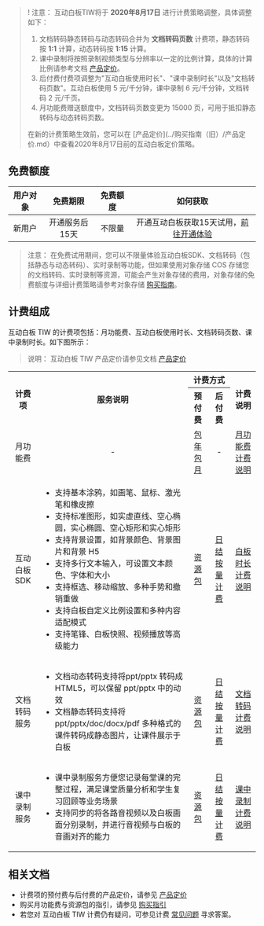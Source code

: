 >! 注意：
> 互动白板TIW将于 **2020年8月17日** 进行计费策略调整，具体调整如下：
> 1. 文档转码静态转码与动态转码合并为 **文档转码页数** 计费项，静态转码按 **1:1** 计算，动态转码按 **1:15** 计算。
> 2. 课中录制将按照录制视频类型与分辨率以一定的比例计算，具体的计算比例请参考文档 [产品定价](../产品定价.md#课中录制时长计算比例)。
> 3. 后付费付费项调整为"互动白板使用时长"、"课中录制时长"以及"文档转码页数"。互动白板使用 5 元/千分钟，课中录制 6 元/千分钟，文档转码 2 元/千页。
> 4. 月功能费赠送额度中，文档转码页数变更为 15000 页，可用于抵扣静态转码与动态转码页数。
> 
> 在新的计费策略生效前，您可以在 [产品定价](../购买指南（旧）/产品定价.md）中查看2020年8月17日前的互动白板定价策略。


## 免费额度

| 用户对象 | 免费期限 | 免费额度 | 如何获取 | 
| :---: | :---: | :---: | :---: |
| 新用户 | 开通服务后15天 | 不限量 | 开通互动白板获取15天试用，[前往开通体验](https://console.cloud.tencent.com/tiw) | 

> 注意：
> 在免费试用期间，您可以不限量体验互动白板SDK、文档转码（包括静态与动态转码）、实时录制等功能，但如果使用对象存储 COS 存储您的文档转码、实时录制等资源，可能会产生对象存储的费用，对象存储的免费额度与详细计费策略请参考对象存储 [购买指南](https://cloud.tencent.com/document/product/436/16871)。

## 计费组成

互动白板 TIW 的计费项包括：月功能费、互动白板使用时长、文档转码页数、课中录制时长。如下图所示：

> 说明：
> 互动白板 TIW 产品定价请参见文档 [产品定价](./产品定价.md)

<table>
    <tbody>
    <tr>
        <th rowspan="2" style="text-align:center">
            计费项
        </th>
        <th rowspan="2" style="text-align:center">
            服务说明
        </th>
        <th colspan="2" style="text-align:center">
            计费方式
        </th>
        <th rowspan="2" style="text-align:center">
            计费说明
        </th>
    </tr>
    <tr>
        <th style="text-align:center">
        预付费
        </th>
        <th style="text-align:center">
        后付费
        </th>
    </tr>
    <tr>
        <td style="text-align:center">
            月功能费
        </td>
        <td style="text-align:center">
            -
        </td>
        <td style="text-align:center">
            <a href="./产品定价.md"> 包年包月 </a>
        </td>
        <td style="text-align:center">
            -
        </td>
        <td style="text-align:center">
            <a href="./月功能费计费说明.md"> 月功能费计费说明 </a>
        </td>
    </tr>
    <tr>
        <td style="text-align:center">
            互动白板SDK
        </td>
        <td>
        <ul>
            <li>支持基本涂鸦，如画笔、鼠标、激光笔和橡皮擦</li>
            <li>支持标准图形，如实虚直线、空心椭圆，实心椭圆、空心矩形和实心矩形</li>
            <li>支持背景设置，如背景颜色、背景图片和背景 H5</li>
            <li>支持多行文本输入，可设置文本颜色、字体和大小</li>
            <li>支持框选、移动缩放、多种手势和撤销重做</li>
            <li>支持白板自定义比例设置和多种内容适配模式</li>
            <li>支持笔锋、白板快照、视频播放等高级能力</li>
        </ul>
        </td>
        <td style="text-align:center">
            <a href="./产品定价.md"> 资源包 </a>
        </td>
        <td style="text-align:center">
            <a href="./产品定价.md"> 日结按量计费 </a>
        </td>
        <td style="text-align:center">
            <a href="./白板时长计费说明.md"> 白板时长计费说明 </a>
        </td>
    </tr>
    <tr>
        <td style="text-align:center">
            文档转码服务
        </td>
        <td>
        <ul>
            <li>文档动态转码支持将ppt/pptx 转码成 HTML5，可以保留 ppt/pptx 中的动效</li>
            <li>文档静态转码支持将ppt/pptx/doc/docx/pdf 多种格式的课件转码成静态图片，让课件展示于白板</li>
        </ul>
        </td>
        <td style="text-align:center">
            <a href="./产品定价.md"> 资源包 </a>
        </td>
        <td style="text-align:center">
            <a href="./产品定价.md"> 日结按量计费 </a>
        </td>
        <td style="text-align:center">
           <a href="./文档转码计费说明.md"> 文档转码计费说明  </a>
        </td>
    </tr>
    <tr>
        <td style="text-align:center">
            课中录制服务
        </td>
        <td>
        <ul>
            <li>课中录制服务方便您记录每堂课的完整过程，满足课堂质量分析和学生复习回顾等业务场景</li>
            <li>支持同步的将各路音视频以及白板画面分别录制，并进行音视频与白板的音画对齐的能力</li>
        </ul>
        </td>
        <td style="text-align:center">
            <a href="./产品定价.md"> 资源包 </a>
        </td>
        <td style="text-align:center">
            <a href="./产品定价.md"> 日结按量计费 </a>
        </td> 
        <td style="text-align:center">
            <a href="./课中录制计费说明.md"> 课中录制计费说明 </a>
        </td>
    </tr>
</tbody></table>

## 相关文档

- 计费项的预付费与后付费的产品定价，请参见 [产品定价](./产品定价.md)
- 购买月功能费与资源包的指引，请参见 [购买指引](./购买指引.md)
- 若您对 互动白板 TIW 计费仍有疑问，可参见计费 [常见问题](./常见问题) 寻求答案。
